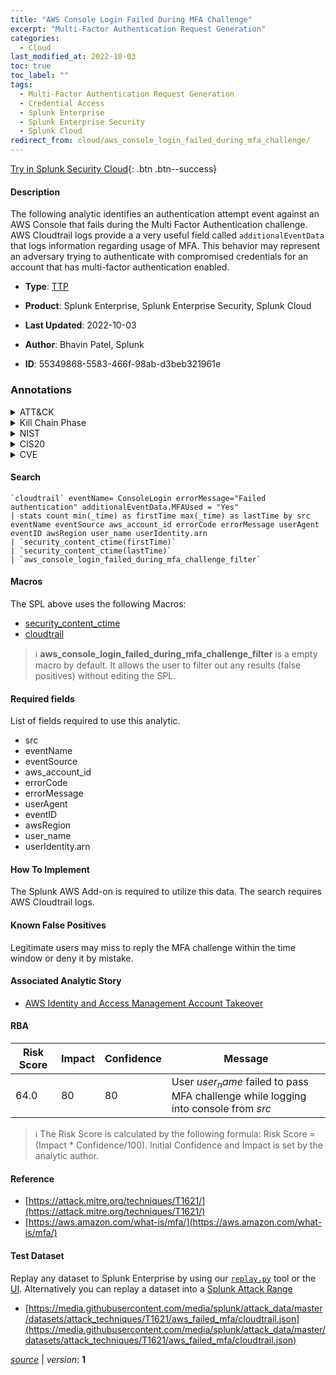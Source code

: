 ```yaml
---
title: "AWS Console Login Failed During MFA Challenge"
excerpt: "Multi-Factor Authentication Request Generation"
categories:
  - Cloud
last_modified_at: 2022-10-03
toc: true
toc_label: ""
tags:
  - Multi-Factor Authentication Request Generation
  - Credential Access
  - Splunk Enterprise
  - Splunk Enterprise Security
  - Splunk Cloud
redirect_from: cloud/aws_console_login_failed_during_mfa_challenge/
---
```




[Try in Splunk Security Cloud](https://www.splunk.com/en_us/cyber-security.html){: .btn .btn--success}

#### Description

The following analytic identifies an authentication attempt event against an AWS Console that fails during the Multi Factor Authentication challenge. AWS Cloudtrail logs provide a a very useful field called `additionalEventData` that logs information regarding usage of MFA. This behavior may represent an adversary trying to authenticate with compromised credentials for an account that has multi-factor authentication enabled.

- **Type**: [TTP](https://github.com/splunk/security_content/wiki/Detection-Analytic-Types)
- **Product**: Splunk Enterprise, Splunk Enterprise Security, Splunk Cloud

- **Last Updated**: 2022-10-03
- **Author**: Bhavin Patel, Splunk
- **ID**: 55349868-5583-466f-98ab-d3beb321961e

### Annotations
<details>
  <summary>ATT&CK</summary>

<div markdown="1">

#### [ATT&CK](https://attack.mitre.org/)

| ID          | Technique   | Tactic         |
| ----------- | ----------- |--------------- |
| [T1621](https://attack.mitre.org/techniques/T1621/) | Multi-Factor Authentication Request Generation | Credential Access |

</div>
</details>


<details>
  <summary>Kill Chain Phase</summary>

<div markdown="1">

* Exploitation


</div>
</details>


<details>
  <summary>NIST</summary>

<div markdown="1">

* DE.CM



</div>
</details>

<details>
  <summary>CIS20</summary>

<div markdown="1">

* CIS 3
* CIS 5
* CIS 16



</div>
</details>

<details>
  <summary>CVE</summary>

<div markdown="1">


</div>
</details>


#### Search

```
`cloudtrail` eventName= ConsoleLogin errorMessage="Failed authentication" additionalEventData.MFAUsed = "Yes" 
| stats count min(_time) as firstTime max(_time) as lastTime by src eventName eventSource aws_account_id errorCode errorMessage userAgent eventID awsRegion user_name userIdentity.arn 
| `security_content_ctime(firstTime)` 
| `security_content_ctime(lastTime)`
| `aws_console_login_failed_during_mfa_challenge_filter`
```

#### Macros
The SPL above uses the following Macros:
* [security_content_ctime](https://github.com/splunk/security_content/blob/develop/macros/security_content_ctime.yml)
* [cloudtrail](https://github.com/splunk/security_content/blob/develop/macros/cloudtrail.yml)

> :information_source:
> **aws_console_login_failed_during_mfa_challenge_filter** is a empty macro by default. It allows the user to filter out any results (false positives) without editing the SPL.



#### Required fields
List of fields required to use this analytic.
* src
* eventName
* eventSource
* aws_account_id
* errorCode
* errorMessage
* userAgent
* eventID
* awsRegion
* user_name
* userIdentity.arn



#### How To Implement
The Splunk AWS Add-on is required to utilize this data. The search requires AWS Cloudtrail logs.
#### Known False Positives
Legitimate users may miss to reply the MFA challenge within the time window or deny it by mistake.

#### Associated Analytic Story
* [AWS Identity and Access Management Account Takeover](/stories/aws_identity_and_access_management_account_takeover)




#### RBA

| Risk Score  | Impact      | Confidence   | Message      |
| ----------- | ----------- |--------------|--------------|
| 64.0 | 80 | 80 | User $user_name$ failed to pass MFA challenge while logging into console from $src$ |


> :information_source:
> The Risk Score is calculated by the following formula: Risk Score = (Impact * Confidence/100). Initial Confidence and Impact is set by the analytic author.


#### Reference

* [https://attack.mitre.org/techniques/T1621/](https://attack.mitre.org/techniques/T1621/)
* [https://aws.amazon.com/what-is/mfa/](https://aws.amazon.com/what-is/mfa/)



#### Test Dataset
Replay any dataset to Splunk Enterprise by using our [`replay.py`](https://github.com/splunk/attack_data#using-replaypy) tool or the [UI](https://github.com/splunk/attack_data#using-ui).
Alternatively you can replay a dataset into a [Splunk Attack Range](https://github.com/splunk/attack_range#replay-dumps-into-attack-range-splunk-server)

* [https://media.githubusercontent.com/media/splunk/attack_data/master/datasets/attack_techniques/T1621/aws_failed_mfa/cloudtrail.json](https://media.githubusercontent.com/media/splunk/attack_data/master/datasets/attack_techniques/T1621/aws_failed_mfa/cloudtrail.json)



[*source*](https://github.com/splunk/security_content/tree/develop/detections/cloud/aws_console_login_failed_during_mfa_challenge.yml) \| *version*: **1**